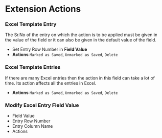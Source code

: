 # Extension Actions

### Excel Template Entry

The Sr.No of the entry on which the action is to be applied must be given in the value of the field or it can also be given in the default value of the field.

- Set Entry Row Number in **Field Value**
- **Actions** `Marked as Saved`, `Unmarked as Saved`, `Delete`

### Excel Template Entries

If there are many Excel entries then the action in this field can take a lot of time. Its action affects all the entries in Excel.

- **Actions** `Marked as Saved`, `Unmarked as Saved`, `Delete`

### Modify Excel Entry Field Value

- Field Value
- Entry Row Number
- Entry Column Name
- Actions